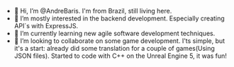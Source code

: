 - 👋 Hi, I’m @AndreBaris. I'm from Brazil, still living here. 
- 👀 I’m mostly interested in the backend development. Especially creating API`s with ExpressJS.
- 🌱 I’m currently learning new agile software development techniques.
- 💞️ I’m looking to collaborate on some game development. I'ts simple, but it's a start: already did some translation for a couple of games(Using JSON files). Started to code with C++ on the Unreal Engine 5, it was fun!


